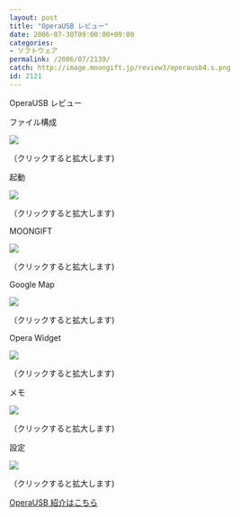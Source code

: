 ```yaml
---
layout: post
title: "OperaUSB レビュー"
date: 2006-07-30T09:00:00+09:00
categories:
- ソフトウェア
permalink: /2006/07/2139/
catch: http://image.moongift.jp/review3/operausb4.s.png
id: 2121
---
```

OperaUSB レビュー  
<!--more-->

ファイル構成

  

[![](http://image.moongift.jp/review3/operausb1.s.png)](http://image.moongift.jp/review3/operausb1.png)  
  
（クリックすると拡大します)

  

起動

  

[![](http://image.moongift.jp/review3/operausb2.s.png)](http://image.moongift.jp/review3/operausb2.png)  
  
（クリックすると拡大します)

  

MOONGIFT

  

[![](http://image.moongift.jp/review3/operausb3.s.png)](http://image.moongift.jp/review3/operausb3.png)  
  
（クリックすると拡大します)

  

Google Map

  

[![](http://image.moongift.jp/review3/operausb4.s.png)](http://image.moongift.jp/review3/operausb4.png)  
  
（クリックすると拡大します)

  

Opera Widget

  

[![](http://image.moongift.jp/review3/operausb5.s.png)](http://image.moongift.jp/review3/operausb5.png)  
  
（クリックすると拡大します)

  

メモ

  

[![](http://image.moongift.jp/review3/operausb7.s.png)](http://image.moongift.jp/review3/operausb7.png)  
  
（クリックすると拡大します)

  

設定

  

  

[![](http://image.moongift.jp/review3/operausb8.s.png)](http://image.moongift.jp/review3/operausb8.png)  
  
（クリックすると拡大します)

  

[OperaUSB 紹介はこちら](http://fw.moongift.jp/intro/i-2130.html)


